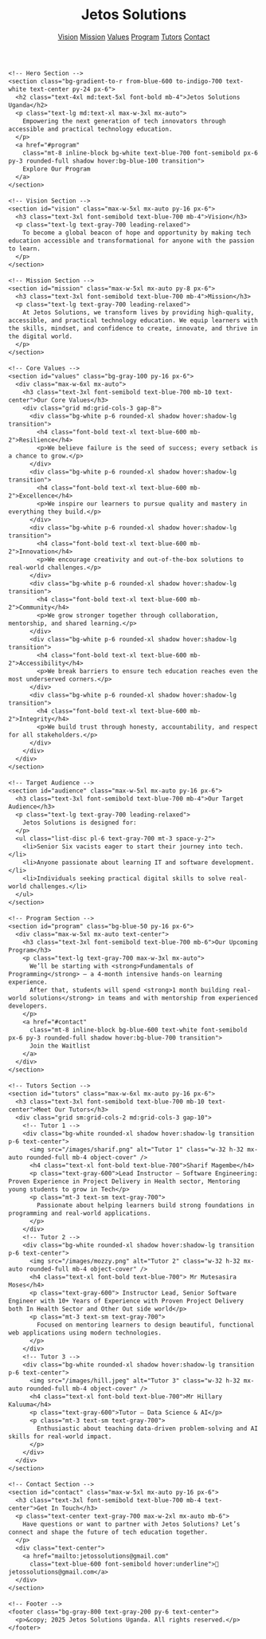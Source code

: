 
<html lang="en">
  <head>
    <meta charset="UTF-8" />
    <meta name="viewport" content="width=device-width, initial-scale=1.0" />
    <title>Jetos Solutions Uganda</title>
    <script src="https://cdn.tailwindcss.com"></script>
  </head>

  <body class="bg-gray-50 text-gray-800">
    <!-- Navbar -->
    <header class="bg-white shadow-md sticky top-0 z-50">
      <div class="max-w-6xl mx-auto flex justify-between items-center p-4">
        <h1 class="text-2xl font-bold text-blue-600">Jetos Solutions</h1>
        <nav class="space-x-6 text-gray-600 font-medium">
          <a href="#vision" class="hover:text-blue-600">Vision</a>
          <a href="#mission" class="hover:text-blue-600">Mission</a>
          <a href="#values" class="hover:text-blue-600">Values</a>
          <a href="#program" class="hover:text-blue-600">Program</a>
          <a href="#tutors" class="hover:text-blue-600">Tutors</a>
          <a href="#contact" class="hover:text-blue-600">Contact</a>
        </nav>
      </div>
    </header>

    <!-- Hero Section -->
    <section class="bg-gradient-to-r from-blue-600 to-indigo-700 text-white text-center py-24 px-6">
      <h2 class="text-4xl md:text-5xl font-bold mb-4">Jetos Solutions Uganda</h2>
      <p class="text-lg md:text-xl max-w-3xl mx-auto">
        Empowering the next generation of tech innovators through accessible and practical technology education.
      </p>
      <a href="#program"
        class="mt-8 inline-block bg-white text-blue-700 font-semibold px-6 py-3 rounded-full shadow hover:bg-blue-100 transition">
        Explore Our Program
      </a>
    </section>

    <!-- Vision Section -->
    <section id="vision" class="max-w-5xl mx-auto py-16 px-6">
      <h3 class="text-3xl font-semibold text-blue-700 mb-4">Vision</h3>
      <p class="text-lg text-gray-700 leading-relaxed">
        To become a global beacon of hope and opportunity by making tech education accessible and transformational for anyone with the passion to learn.
      </p>
    </section>

    <!-- Mission Section -->
    <section id="mission" class="max-w-5xl mx-auto py-8 px-6">
      <h3 class="text-3xl font-semibold text-blue-700 mb-4">Mission</h3>
      <p class="text-lg text-gray-700 leading-relaxed">
        At Jetos Solutions, we transform lives by providing high-quality, accessible, and practical technology education. We equip learners with the skills, mindset, and confidence to create, innovate, and thrive in the digital world.
      </p>
    </section>

    <!-- Core Values -->
    <section id="values" class="bg-gray-100 py-16 px-6">
      <div class="max-w-6xl mx-auto">
        <h3 class="text-3xl font-semibold text-blue-700 mb-10 text-center">Our Core Values</h3>
        <div class="grid md:grid-cols-3 gap-8">
          <div class="bg-white p-6 rounded-xl shadow hover:shadow-lg transition">
            <h4 class="font-bold text-xl text-blue-600 mb-2">Resilience</h4>
            <p>We believe failure is the seed of success; every setback is a chance to grow.</p>
          </div>
          <div class="bg-white p-6 rounded-xl shadow hover:shadow-lg transition">
            <h4 class="font-bold text-xl text-blue-600 mb-2">Excellence</h4>
            <p>We inspire our learners to pursue quality and mastery in everything they build.</p>
          </div>
          <div class="bg-white p-6 rounded-xl shadow hover:shadow-lg transition">
            <h4 class="font-bold text-xl text-blue-600 mb-2">Innovation</h4>
            <p>We encourage creativity and out-of-the-box solutions to real-world challenges.</p>
          </div>
          <div class="bg-white p-6 rounded-xl shadow hover:shadow-lg transition">
            <h4 class="font-bold text-xl text-blue-600 mb-2">Community</h4>
            <p>We grow stronger together through collaboration, mentorship, and shared learning.</p>
          </div>
          <div class="bg-white p-6 rounded-xl shadow hover:shadow-lg transition">
            <h4 class="font-bold text-xl text-blue-600 mb-2">Accessibility</h4>
            <p>We break barriers to ensure tech education reaches even the most underserved corners.</p>
          </div>
          <div class="bg-white p-6 rounded-xl shadow hover:shadow-lg transition">
            <h4 class="font-bold text-xl text-blue-600 mb-2">Integrity</h4>
            <p>We build trust through honesty, accountability, and respect for all stakeholders.</p>
          </div>
        </div>
      </div>
    </section>

    <!-- Target Audience -->
    <section id="audience" class="max-w-5xl mx-auto py-16 px-6">
      <h3 class="text-3xl font-semibold text-blue-700 mb-4">Our Target Audience</h3>
      <p class="text-lg text-gray-700 leading-relaxed">
        Jetos Solutions is designed for:
      </p>
      <ul class="list-disc pl-6 text-gray-700 mt-3 space-y-2">
        <li>Senior Six vacists eager to start their journey into tech.</li>
        <li>Anyone passionate about learning IT and software development.</li>
        <li>Individuals seeking practical digital skills to solve real-world challenges.</li>
      </ul>
    </section>

    <!-- Program Section -->
    <section id="program" class="bg-blue-50 py-16 px-6">
      <div class="max-w-5xl mx-auto text-center">
        <h3 class="text-3xl font-semibold text-blue-700 mb-6">Our Upcoming Program</h3>
        <p class="text-lg text-gray-700 max-w-3xl mx-auto">
          We’ll be starting with <strong>Fundamentals of Programming</strong> — a 4-month intensive hands-on learning experience.
          After that, students will spend <strong>1 month building real-world solutions</strong> in teams and with mentorship from experienced developers.
        </p>
        <a href="#contact"
          class="mt-8 inline-block bg-blue-600 text-white font-semibold px-6 py-3 rounded-full shadow hover:bg-blue-700 transition">
          Join the Waitlist
        </a>
      </div>
    </section>

    <!-- Tutors Section -->
    <section id="tutors" class="max-w-6xl mx-auto py-16 px-6">
      <h3 class="text-3xl font-semibold text-blue-700 mb-10 text-center">Meet Our Tutors</h3>
      <div class="grid sm:grid-cols-2 md:grid-cols-3 gap-10">
        <!-- Tutor 1 -->
        <div class="bg-white rounded-xl shadow hover:shadow-lg transition p-6 text-center">
          <img src="/images/sharif.png" alt="Tutor 1" class="w-32 h-32 mx-auto rounded-full mb-4 object-cover" />
          <h4 class="text-xl font-bold text-blue-700">Sharif Magembe</h4>
          <p class="text-gray-600">Lead Instructor — Software Engineering: Proven Experience in Project Delivery in Health sector, Mentoring young students to grow in Tech</p>
          <p class="mt-3 text-sm text-gray-700">
            Passionate about helping learners build strong foundations in programming and real-world applications.
          </p>
        </div>
        <!-- Tutor 2 -->
        <div class="bg-white rounded-xl shadow hover:shadow-lg transition p-6 text-center">
          <img src="/images/mozzy.png" alt="Tutor 2" class="w-32 h-32 mx-auto rounded-full mb-4 object-cover" />
          <h4 class="text-xl font-bold text-blue-700"> Mr Mutesasira Moses</h4>
          <p class="text-gray-600"> Instructor Lead, Senior Software Engineer with 10+ Years of Experience with Proven Project Delivery both In Health Sector and Other Out side world</p>
          <p class="mt-3 text-sm text-gray-700">
            Focused on mentoring learners to design beautiful, functional web applications using modern technologies.
          </p>
        </div>
        <!-- Tutor 3 -->
        <div class="bg-white rounded-xl shadow hover:shadow-lg transition p-6 text-center">
          <img src="/images/hill.jpeg" alt="Tutor 3" class="w-32 h-32 mx-auto rounded-full mb-4 object-cover" />
          <h4 class="text-xl font-bold text-blue-700">Mr Hillary Kaluuma</h4>
          <p class="text-gray-600">Tutor — Data Science & AI</p>
          <p class="mt-3 text-sm text-gray-700">
            Enthusiastic about teaching data-driven problem-solving and AI skills for real-world impact.
          </p>
        </div>
      </div>
    </section>

    <!-- Contact Section -->
    <section id="contact" class="max-w-5xl mx-auto py-16 px-6">
      <h3 class="text-3xl font-semibold text-blue-700 mb-4 text-center">Get In Touch</h3>
      <p class="text-center text-gray-700 max-w-2xl mx-auto mb-6">
        Have questions or want to partner with Jetos Solutions? Let’s connect and shape the future of tech education together.
      </p>
      <div class="text-center">
        <a href="mailto:jetossolutions@gmail.com"
          class="text-blue-600 font-semibold hover:underline">📧 jetossolutions@gmail.com</a>
      </div>
    </section>

    <!-- Footer -->
    <footer class="bg-gray-800 text-gray-200 py-6 text-center">
      <p>&copy; 2025 Jetos Solutions Uganda. All rights reserved.</p>
    </footer>
  </body>
</html>
